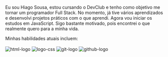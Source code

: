 Eu sou Hiago Sousa, estou cursando o DevClub e tenho como objetivo me tornar um programador Full Stack. No momento, já tive vários aprendizados e desenvolvi projetos práticos com o que aprendi. Agora vou iniciar os estudos em JavaScript. Sigo bastante motivado, pois encontrei o que realmente quero para a minha vida.

Minhas habilidades atuais incluem: <br> <br> <img src="https://img.shields.io/badge/HTML5-E34F26?style=for-the-badge&logo=html5&logoColor=white" alt="html-logo"/>  <img src= "https://img.shields.io/badge/CSS3-1572B6?style=for-the-badge&logo=css3&logoColor=white" alt="logo-css"/> <img  src = "https://img.shields.io/badge/GIT-E44C30?style=for-the-badge&logo=git&logoColor=white" alt="git-logo"/> <img src = "https://img.shields.io/badge/GitHub-100000?style=for-the-badge&logo=github&logoColor=whitea" alt = "github-logo"/>





